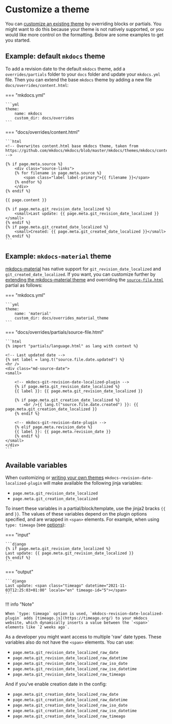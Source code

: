 # Customize a theme

You can [customize an existing theme](https://www.mkdocs.org/user-guide/styling-your-docs/#customizing-a-theme) by overriding blocks or partials. You might want to do this because your theme is not natively supported, or you would like more control on the formatting. Below are some examples to get you started.

## Example: default `mkdocs` theme

To add a revision date to the default `mkdocs` theme, add a `overrides/partials` folder to your `docs` folder and update your `mkdocs.yml` file. 
Then you can extend the base `mkdocs` theme by adding a new file `docs/overrides/content.html`:

=== "mkdocs.yml"

    ```yml
    theme:
        name: mkdocs
        custom_dir: docs/overrides
    ```

=== "docs/overrides/content.html"

    ```html
    <!-- Overwrites content.html base mkdocs theme, taken from 
    https://github.com/mkdocs/mkdocs/blob/master/mkdocs/themes/mkdocs/content.html -->

    {% if page.meta.source %}
        <div class="source-links">
        {% for filename in page.meta.source %}
            <span class="label label-primary">{{ filename }}</span>
        {% endfor %}
        </div>
    {% endif %}

    {{ page.content }}

    {% if page.meta.git_revision_date_localized %}
        <small>Last update: {{ page.meta.git_revision_date_localized }}</small>
    {% endif %}
    {% if page.meta.git_created_date_localized %}
        <small>Created: {{ page.meta.git_created_date_localized }}</small>
    {% endif %}
    ```

## Example: `mkdocs-material` theme

[mkdocs-material](https://squidfunk.github.io/mkdocs-material/) has native support for `git_revision_date_localized` and `git_created_date_localized`. If you want, you can customize further by [extending the mkdocs-material theme](https://squidfunk.github.io/mkdocs-material/customization/#extending-the-theme) and overriding the [`source-file.html`](https://github.com/squidfunk/mkdocs-material/blob/master/src/partials/source-file.html) partial as follows:

=== "mkdocs.yml"

    ```yml
    theme:
        name: 'material'
        custom_dir: docs/overrides_material_theme
    ```

=== "docs/overrides/partials/source-file.html"

    ```html
    {% import "partials/language.html" as lang with context %}

    <!-- Last updated date -->
    {% set label = lang.t("source.file.date.updated") %}
    <hr />
    <div class="md-source-date">
    <small>

        <!-- mkdocs-git-revision-date-localized-plugin -->
        {% if page.meta.git_revision_date_localized %}
        {{ label }}: {{ page.meta.git_revision_date_localized }}

        {% if page.meta.git_creation_date_localized %}
            <br />{{ lang.t("source.file.date.created") }}: {{ page.meta.git_creation_date_localized }} 
        {% endif %}

        <!-- mkdocs-git-revision-date-plugin -->
        {% elif page.meta.revision_date %}
        {{ label }}: {{ page.meta.revision_date }}
        {% endif %}
    </small>
    </div>
    ```

## Available variables

When customizing or [writing your own themes](https://www.mkdocs.org/user-guide/custom-themes/) `mkdocs-revision-date-localized-plugin` will make available the following jinja variables:

- `page.meta.git_revision_date_localized`
- `page.meta.git_creation_date_localized`

To insert these variables in a partial/block/template, use the jinja2 bracks `{{` and `}}`. The values of these variables depend on the plugin options specified, and are wrapped in `<span>` elements. For example, when using `type: timeago` (see [options](../options.md)):

=== "input"

    ```django
    {% if page.meta.git_revision_date_localized %}
    Last update: {{ page.meta.git_revision_date_localized }}
    {% endif %}
    ```

=== "output"

    ```django
    Last update: <span class="timeago" datetime="2021-11-03T12:25:03+01:00" locale="en" timeago-id="5"></span>
    ```

!!! info "Note"

    When `type: timeago` option is used, `mkdocs-revision-date-localized-plugin` adds [timeago.js](https://timeago.org/) to your mkdocs website, which dynamically inserts a value between the `<span>` elements like `2 weeks ago`.


As a developer you might want access to multiple 'raw' date types. These variables also do not have the `<span>` elements. You can use:

- `page.meta.git_revision_date_localized_raw_date`
- `page.meta.git_revision_date_localized_raw_datetime`
- `page.meta.git_revision_date_localized_raw_iso_date`
- `page.meta.git_revision_date_localized_raw_iso_datetime`
- `page.meta.git_revision_date_localized_raw_timeago`

And if you've enable creation date in the config:

- `page.meta.git_creation_date_localized_raw_date`
- `page.meta.git_creation_date_localized_raw_datetime`
- `page.meta.git_creation_date_localized_raw_iso_date`
- `page.meta.git_creation_date_localized_raw_iso_datetime`
- `page.meta.git_creation_date_localized_raw_timeago`